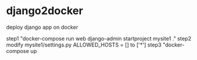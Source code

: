 # django2docker
deploy django app on docker

step1 "docker-compose run web django-admin startproject mysite1 ."
step2 modify mysite1/settings.py ALLOWED_HOSTS = [] to ['*']
step3 "docker-compose up
